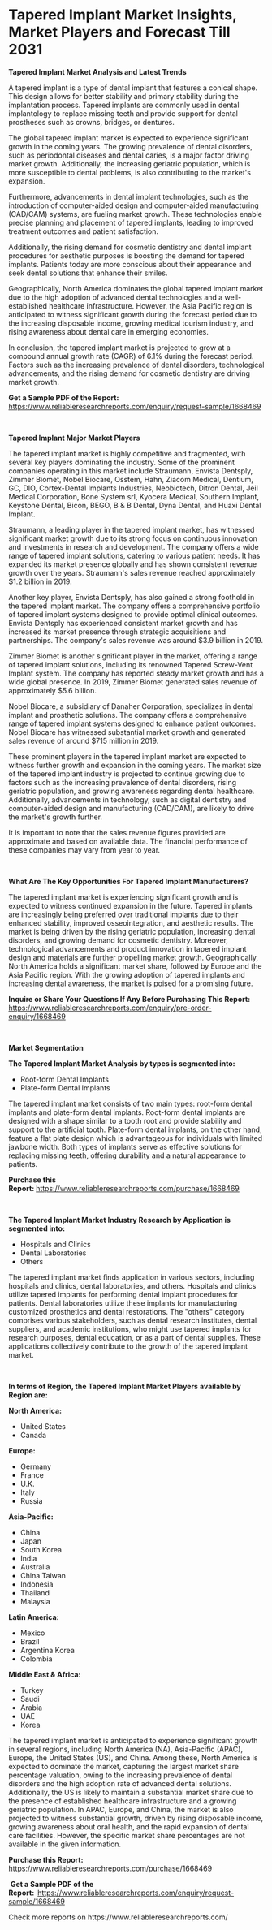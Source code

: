 <p><h1>Tapered Implant Market Insights, Market Players and Forecast Till 2031</h1></p><p><strong>Tapered Implant Market Analysis and Latest Trends</strong></p>
<p><p>A tapered implant is a type of dental implant that features a conical shape. This design allows for better stability and primary stability during the implantation process. Tapered implants are commonly used in dental implantology to replace missing teeth and provide support for dental prostheses such as crowns, bridges, or dentures.</p><p>The global tapered implant market is expected to experience significant growth in the coming years. The growing prevalence of dental disorders, such as periodontal diseases and dental caries, is a major factor driving market growth. Additionally, the increasing geriatric population, which is more susceptible to dental problems, is also contributing to the market's expansion.</p><p>Furthermore, advancements in dental implant technologies, such as the introduction of computer-aided design and computer-aided manufacturing (CAD/CAM) systems, are fueling market growth. These technologies enable precise planning and placement of tapered implants, leading to improved treatment outcomes and patient satisfaction.</p><p>Additionally, the rising demand for cosmetic dentistry and dental implant procedures for aesthetic purposes is boosting the demand for tapered implants. Patients today are more conscious about their appearance and seek dental solutions that enhance their smiles.</p><p>Geographically, North America dominates the global tapered implant market due to the high adoption of advanced dental technologies and a well-established healthcare infrastructure. However, the Asia Pacific region is anticipated to witness significant growth during the forecast period due to the increasing disposable income, growing medical tourism industry, and rising awareness about dental care in emerging economies.</p><p>In conclusion, the tapered implant market is projected to grow at a compound annual growth rate (CAGR) of 6.1% during the forecast period. Factors such as the increasing prevalence of dental disorders, technological advancements, and the rising demand for cosmetic dentistry are driving market growth.</p></p>
<p><strong>Get a Sample PDF of the Report:&nbsp;</strong> <a href="https://www.reliableresearchreports.com/enquiry/request-sample/1668469">https://www.reliableresearchreports.com/enquiry/request-sample/1668469</a></p>
<p>&nbsp;</p>
<p><strong>Tapered Implant Major Market Players</strong></p>
<p><p>The tapered implant market is highly competitive and fragmented, with several key players dominating the industry. Some of the prominent companies operating in this market include Straumann, Envista Dentsply, Zimmer Biomet, Nobel Biocare, Osstem, Hahn, Ziacom Medical, Dentium, GC, DIO, Cortex-Dental Implants Industries, Neobiotech, Ditron Dental, Jeil Medical Corporation, Bone System srl, Kyocera Medical, Southern Implant, Keystone Dental, Bicon, BEGO, B & B Dental, Dyna Dental, and Huaxi Dental Implant.</p><p>Straumann, a leading player in the tapered implant market, has witnessed significant market growth due to its strong focus on continuous innovation and investments in research and development. The company offers a wide range of tapered implant solutions, catering to various patient needs. It has expanded its market presence globally and has shown consistent revenue growth over the years. Straumann's sales revenue reached approximately $1.2 billion in 2019.</p><p>Another key player, Envista Dentsply, has also gained a strong foothold in the tapered implant market. The company offers a comprehensive portfolio of tapered implant systems designed to provide optimal clinical outcomes. Envista Dentsply has experienced consistent market growth and has increased its market presence through strategic acquisitions and partnerships. The company's sales revenue was around $3.9 billion in 2019.</p><p>Zimmer Biomet is another significant player in the market, offering a range of tapered implant solutions, including its renowned Tapered Screw-Vent Implant system. The company has reported steady market growth and has a wide global presence. In 2019, Zimmer Biomet generated sales revenue of approximately $5.6 billion.</p><p>Nobel Biocare, a subsidiary of Danaher Corporation, specializes in dental implant and prosthetic solutions. The company offers a comprehensive range of tapered implant systems designed to enhance patient outcomes. Nobel Biocare has witnessed substantial market growth and generated sales revenue of around $715 million in 2019.</p><p>These prominent players in the tapered implant market are expected to witness further growth and expansion in the coming years. The market size of the tapered implant industry is projected to continue growing due to factors such as the increasing prevalence of dental disorders, rising geriatric population, and growing awareness regarding dental healthcare. Additionally, advancements in technology, such as digital dentistry and computer-aided design and manufacturing (CAD/CAM), are likely to drive the market's growth further.</p><p>It is important to note that the sales revenue figures provided are approximate and based on available data. The financial performance of these companies may vary from year to year.</p></p>
<p>&nbsp;</p>
<p><strong>What Are The Key Opportunities For Tapered Implant Manufacturers?</strong></p>
<p><p>The tapered implant market is experiencing significant growth and is expected to witness continued expansion in the future. Tapered implants are increasingly being preferred over traditional implants due to their enhanced stability, improved osseointegration, and aesthetic results. The market is being driven by the rising geriatric population, increasing dental disorders, and growing demand for cosmetic dentistry. Moreover, technological advancements and product innovation in tapered implant design and materials are further propelling market growth. Geographically, North America holds a significant market share, followed by Europe and the Asia Pacific region. With the growing adoption of tapered implants and increasing dental awareness, the market is poised for a promising future.</p></p>
<p><strong>Inquire or Share Your Questions If Any Before Purchasing This Report:</strong> <a href="https://www.reliableresearchreports.com/enquiry/pre-order-enquiry/1668469">https://www.reliableresearchreports.com/enquiry/pre-order-enquiry/1668469</a></p>
<p>&nbsp;</p>
<p><strong>Market Segmentation</strong></p>
<p><strong>The Tapered Implant Market Analysis by types is segmented into:</strong></p>
<p><ul><li>Root-form Dental Implants</li><li>Plate-form Dental Implants</li></ul></p>
<p><p>The tapered implant market consists of two main types: root-form dental implants and plate-form dental implants. Root-form dental implants are designed with a shape similar to a tooth root and provide stability and support to the artificial tooth. Plate-form dental implants, on the other hand, feature a flat plate design which is advantageous for individuals with limited jawbone width. Both types of implants serve as effective solutions for replacing missing teeth, offering durability and a natural appearance to patients.</p></p>
<p><strong>Purchase this Report:&nbsp;</strong><a href="https://www.reliableresearchreports.com/purchase/1668469">https://www.reliableresearchreports.com/purchase/1668469</a></p>
<p>&nbsp;</p>
<p><strong>The Tapered Implant Market Industry Research by Application is segmented into:</strong></p>
<p><ul><li>Hospitals and Clinics</li><li>Dental Laboratories</li><li>Others</li></ul></p>
<p><p>The tapered implant market finds application in various sectors, including hospitals and clinics, dental laboratories, and others. Hospitals and clinics utilize tapered implants for performing dental implant procedures for patients. Dental laboratories utilize these implants for manufacturing customized prosthetics and dental restorations. The "others" category comprises various stakeholders, such as dental research institutes, dental suppliers, and academic institutions, who might use tapered implants for research purposes, dental education, or as a part of dental supplies. These applications collectively contribute to the growth of the tapered implant market.</p></p>
<p>&nbsp;</p>
<p><strong>In terms of Region, the Tapered Implant Market Players available by Region are:</strong></p>
<p>
    <p> <strong> North America: </strong>
        <ul>
            <li>United States</li>
            <li>Canada</li>
        </ul>
        </p> 
    <p> <strong> Europe: </strong>
        <ul>
            <li>Germany</li>
            <li>France</li>
            <li>U.K.</li>
            <li>Italy</li>
            <li>Russia</li>
        </ul>
        </p> 
    <p> <strong> Asia-Pacific: </strong>
        <ul>
            <li>China</li>
            <li>Japan</li>
            <li>South Korea</li>
            <li>India</li>
            <li>Australia</li>
            <li>China Taiwan</li>
            <li>Indonesia</li>
            <li>Thailand</li>
            <li>Malaysia</li>
        </ul>
        </p> 
    <p> <strong> Latin America: </strong>
        <ul>
            <li>Mexico</li>
            <li>Brazil</li>
            <li>Argentina Korea</li>
            <li>Colombia</li>
        </ul>
        </p> 
    <p> <strong> Middle East & Africa: </strong>
        <ul>
            <li>Turkey</li>
            <li>Saudi</li>
            <li>Arabia</li>
            <li>UAE</li>
            <li>Korea</li>
        </ul>
    </p>
    </p>
<p><p>The tapered implant market is anticipated to experience significant growth in several regions, including North America (NA), Asia-Pacific (APAC), Europe, the United States (US), and China. Among these, North America is expected to dominate the market, capturing the largest market share percentage valuation, owing to the increasing prevalence of dental disorders and the high adoption rate of advanced dental solutions. Additionally, the US is likely to maintain a substantial market share due to the presence of established healthcare infrastructure and a growing geriatric population. In APAC, Europe, and China, the market is also projected to witness substantial growth, driven by rising disposable income, growing awareness about oral health, and the rapid expansion of dental care facilities. However, the specific market share percentages are not available in the given information.</p></p>
<p><strong>Purchase this Report: </strong><a href="https://www.reliableresearchreports.com/purchase/1668469">https://www.reliableresearchreports.com/purchase/1668469</a></p>
<p>&nbsp;<strong>Get a Sample PDF of the Report:&nbsp;&nbsp;</strong><a href="https://www.reliableresearchreports.com/enquiry/request-sample/1668469">https://www.reliableresearchreports.com/enquiry/request-sample/1668469</a></p>
<p><strong></strong></p>
<p>Check more reports on https://www.reliableresearchreports.com/</p>